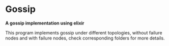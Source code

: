 # Gossip

**A gossip implementation using elixir**

This program implements gossip under different topologies, without failure nodes and with failure nodes, check corresponding folders for more details.
